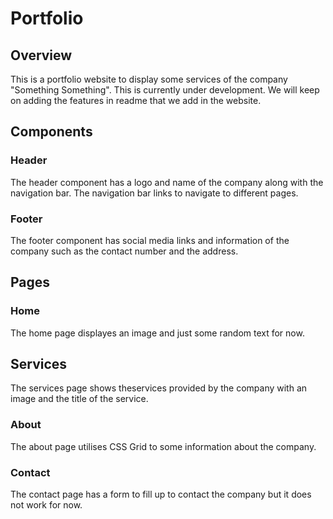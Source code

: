 # Portfolio

## Overview
This is a portfolio website to display some services of the company "Something Something". This is currently under development. We will keep on adding the features in readme that we add in the website. 

## Components

### Header
The header component has a logo and name of the company along with the navigation bar. The navigation bar links to navigate to different pages.

### Footer
The footer component has social media links and information of the company such as the contact number and the address.

## Pages

### Home
The home page displayes an image and just some random text for now.

## Services
The services page shows theservices provided by the company with an image and the title of the service.

### About
The about page utilises CSS Grid to some information about the company.

### Contact
The contact page has a form to fill up to contact the company but it does not work for now.

